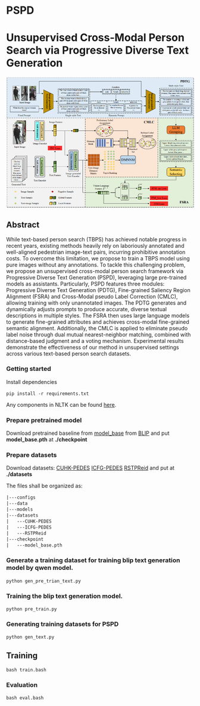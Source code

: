 # PSPD
# Unsupervised Cross-Modal Person Search via Progressive Diverse Text Generation

![main](doc/model.png)

## Abstract 

  While text-based person search (TBPS) has achieved notable progress in recent years, existing methods heavily rely on laboriously annotated and well-aligned pedestrian image-text pairs, incurring prohibitive annotation costs. To overcome this limitation, we propose to train a TBPS model using pure images without any annotations. To tackle this challenging problem, we propose an unsupervised cross-modal person search framework via Progressive Diverse Text Generation (PSPD), leveraging large pre-trained models as assistants. Particularly, PSPD features three modules: Progressive Diverse Text Generation (PDTG), Fine-grained Saliency Region Alignment (FSRA) and Cross-Modal pseudo Label Correction (CMLC), allowing training with only unannotated images. The PDTG generates and dynamically adjusts prompts to produce accurate, diverse textual descriptions in multiple styles. The FSRA then uses large language models to generate fine-grained attributes and achieves cross-modal fine-grained semantic alignment. Additionally, the CMLC is applied to eliminate pseudo label noise through dual mutual nearest-neighbor matching, combined with distance-based judgment and a voting mechanism. Experimental results demonstrate the effectiveness of our method in unsupervised settings across various text-based person search datasets.


### Getting started

Install dependencies

```
pip install -r requirements.txt
```

Any components in NLTK can be found [here](https://github.com/nltk/nltk_data/tree/gh-pages).



### Prepare pretrained model

Download pretrained baseline from [model_base](https://storage.googleapis.com/sfr-vision-language-research/BLIP/models/model_base.pth ) from [BLIP](https://github.com/salesforce/BLIP) and put **model_base.pth** at **./checkpoint**



### Prepare datasets

Download datasets: [CUHK-PEDES](https://github.com/ShuangLI59/Person-Search-with-Natural-Language-Description)   [ICFG-PEDES](https://github.com/ShuangLI59/Person-Search-with-Natural-Language-Description)  [RSTPReid](https://github.com/NjtechCVLab/RSTPReid-Dataset) and put at **./datasets**

The files shall be organized as:

```
|---configs
|---data
|---models
|---datasets
|	---CUHK-PEDES
|	---ICFG-PEDES
|	---RSTPReid
|---checkpoint
|	---model_base.pth

```

### Generate a training dataset for training blip text generation model by qwen model.

```
python gen_pre_trian_text.py
```

### Training the blip text generation model.

```
python pre_train.py
```

### Generating training datasets for PSPD

```
python gen_text.py
```

## Training

```
bash train.bash
```

### Evaluation

```
bash eval.bash
```


